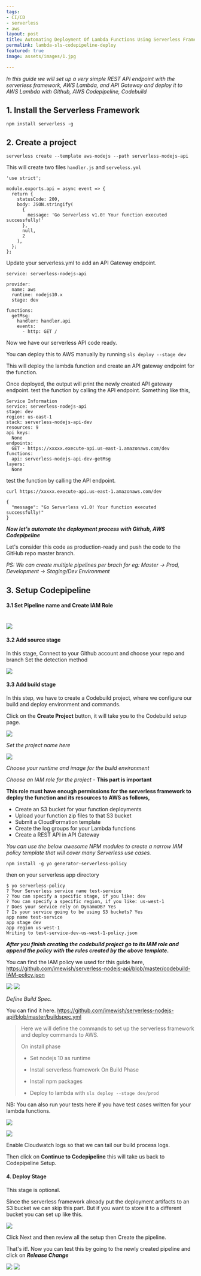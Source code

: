 ```yaml
---
tags:
- CI/CD
- serverless
- aws
layout: post
title: Automating Deployment Of Lambda Functions Using Serverless Framework, AWS CodePipeline
permalink: lambda-sls-codepipeline-deploy
featured: true
image: assets/images/1.jpg

---
```

*In this guide we will set up a very simple REST API endpoint with the serverless framework, AWS Lambda, and API Gateway and deploy it to AWS Lambda with Github, AWS Codepipeline, Codebuild*



## 1. Install the Serverless Framework

```
npm install serverless -g
```

## 2. Create a project

```
serverless create --template aws-nodejs --path serverless-nodejs-api
```
This will create two files `handler.js` and `serveless.yml`

```
'use strict';

module.exports.api = async event => {
  return {
    statusCode: 200,
    body: JSON.stringify(
      {
        message: 'Go Serverless v1.0! Your function executed successfully!'
      },
      null,
      2
    ),
  };
};
```

Update your serverless.yml to add an API Gateway endpoint.

```
service: serverless-nodejs-api

provider:
  name: aws
  runtime: nodejs10.x
  stage: dev

functions:
  getMsg:
    handler: handler.api
    events:
      - http: GET /
```

Now we have our serverless API code ready. 

You can deploy this to AWS manually by running `sls deploy --stage dev`

This will deploy the lambda function and create an API gateway endpoint for the function. 

Once deployed, the output will print the newly created API gateway endpoint. test the function by calling the API endpoint. Something like this,

```
Service Information
service: serverless-nodejs-api
stage: dev
region: us-east-1
stack: serverless-nodejs-api-dev
resources: 9
api keys:
  None
endpoints:
  GET - https://xxxxx.execute-api.us-east-1.amazonaws.com/dev
functions:
  api: serverless-nodejs-api-dev-getMsg
layers:
  None
```

test the function by calling the API endpoint. 

```
curl https://xxxxx.execute-api.us-east-1.amazonaws.com/dev

{
  "message": "Go Serverless v1.0! Your function executed successfully!"
}
```

***Now let's automate the deployment process with Github, AWS Codepipeline***

Let's consider this code as production-ready and push the code to the GitHub repo master branch.

*PS: We can create multiple pipelines per brach for eg: Master -> Prod, Development -> Staging/Dev Environment*


## 3. Setup Codepipeline 

#### 3.1 Set Pipeline name and Create IAM Role
# ![](https://i.imgur.com/0G7LGP6.jpg)

#### 3.2 Add source stage

In this stage, Connect to your Github account and choose your repo and branch
Set the detection method  

![](https://i.imgur.com/d5R9UOA.jpg)

#### 3.3 Add build stage

In this step, we have to create a Codebuild project, where we configure our build and deploy environment and commands.

Click on the **Create Project** button, it will take you to the Codebuild setup page.


![](https://i.imgur.com/881kqAW.jpg)

*Set the project name here*

![](https://i.imgur.com/DalIjHD.jpg)

*Choose your runtime and image for the build environment*

*Choose an IAM role for the project* - **This part is important**

**This role must have enough permissions for the serverless framework to deploy the function and its resources to AWS as follows,** 

* Create an S3 bucket for your function deployments
* Upload your function zip files to that S3 bucket
* Submit a CloudFormation template
* Create the log groups for your Lambda functions
* Create a REST API in API Gateway

*You can use the below awesome NPM modules to create a narrow IAM policy template that will cover many Serverless use cases.* 

`npm install -g yo generator-serverless-policy`

then on your serverless app directory 

```
$ yo serverless-policy
? Your Serverless service name test-service
? You can specify a specific stage, if you like: dev
? You can specify a specific region, if you like: us-west-1
? Does your service rely on DynamoDB? Yes
? Is your service going to be using S3 buckets? Yes
app name test-service
app stage dev
app region us-west-1
Writing to test-service-dev-us-west-1-policy.json
```

***After you finish creating the codebuild project go to its IAM role and append the policy with the rules created by the above template.*** 

You can find the IAM policy we used for this guide here,
https://github.com/imewish/serverless-nodejs-api/blob/master/codebuild-IAM-policy.json

![](https://i.imgur.com/RKn6C9O.jpg)
![](https://i.imgur.com/tfJdYRF.jpg)


*Define Build Spec.*

You can find it here. https://github.com/imewish/serverless-nodejs-api/blob/master/buildspec.yml
> Here we will define the commands to set up the serverless framework and deploy commands to AWS.
> 
> On install phase
> * Set nodejs 10 as runtime
> * Install serverless framework
> On Build Phase
> 
> * Install npm packages
> * Deploy to lambda with `sls deploy --stage dev/prod`
> 

NB: You can also run your tests here if you have test cases written for your lambda functions.

![](https://i.imgur.com/hORjMoL.jpg)

![](https://i.imgur.com/FrOlrri.jpg)

Enable Cloudwatch logs so that we can tail our build process logs.

Then click on **Continue to Codepipeline** this will take us back to Codepipeline Setup.

#### 4. Deploy Stage 

This stage is optional. 

Since the serverless framework already put the deployment artifacts to an S3 bucket we can skip this part. But if you want to store it to a different bucket you can set up like this. 

![](https://i.imgur.com/2qmHBAX.jpg)


Click Next and then review all the setup then Create the pipeline. 

That's it!. Now you can test this by going to the newly created pipeline and click on ***Release Change***

![](https://i.imgur.com/lQW9adE.jpg)
![](https://i.imgur.com/8rE0W6o.jpg)

